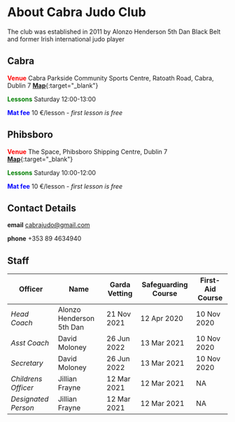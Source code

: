 # About Cabra Judo Club

The club was established in 2011 by Alonzo Henderson 5th Dan Black Belt and former Irish international judo player

## Cabra

<span style="color:red">**Venue**</span> Cabra Parkside Community Sports Centre, Ratoath Road, Cabra, Dublin 7 [**Map**](https://goo.gl/maps/GkZEBZg8fYvLdPHq8){:target="_blank"} 

<span style="color:green">**Lessons**</span> Saturday 12:00-13:00 

<span style="color:blue">**Mat fee**</span> 10 &euro;/lesson - *first lesson is free*

## Phibsboro

<span style="color:red">**Venue**</span> The Space, Phibsboro Shipping Centre, Dublin 7 [**Map**](https://goo.gl/maps/NopZ3FVzMGLtEyDx9){:target="_blank"} 

<span style="color:green">**Lessons**</span> Saturday 10:00-12:00 

<span style="color:blue">**Mat fee**</span> 10 &euro;/lesson - *first lesson is free*

## Contact Details

**email** cabrajudo@gmail.com

**phone** +353 89 4634940 

## Staff

| **Officer** | **Name** | **Garda Vetting** | **Safeguarding Course** | **First-Aid Course** |
|-|-|-|-|-|
| *Head Coach* | Alonzo Henderson 5th Dan | 21 Nov 2021 | 12 Apr 2020 | 10 Nov 2020 |
| *Asst Coach* | David Moloney | 26 Jun 2022 | 13 Mar 2021 | 10 Nov 2020 |
| *Secretary* | David Moloney | 26 Jun 2022 | 13 Mar 2021 | 10 Nov 2020 |
| *Childrens Officer* | Jillian Frayne | 12 Mar 2021 | 12 Mar 2021 | NA |
| *Designated Person* | Jillian Frayne | 12 Mar 2021 | 12 Mar 2021 | NA |




